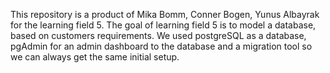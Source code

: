 This repository is a product of Mika Bomm, Conner Bogen, Yunus Albayrak for the learning field 5.
The goal of learning field 5 is to model a database, based on customers requirements.
We used postgreSQL as a database, pgAdmin for an admin dashboard to the database and a migration tool so we can always get the same initial setup.


